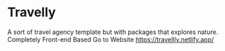 # Travelly
A sort of travel agency template but with packages that explores nature.
Completely Front-end Based
Go to Website https://travellly.netlify.app/

